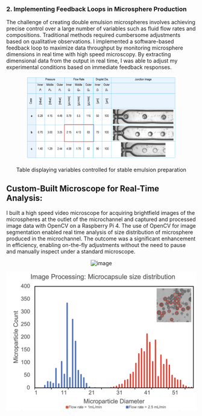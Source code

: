 ### 2. Implementing Feedback Loops in Microsphere Production

The challenge of creating double emulsion microspheres involves achieving precise control over a large number of variables such as fluid flow rates and compositions. Traditional methods required cumbersome adjustments based on qualitative observations. I implemented a software-based feedback loop to maximize data throughput by monitoring microsphere dimensions in real time with high speed microscopy. By extracting dimensional data from the output in real time, I was able to adjust my experimental conditions based on immediate feedback responses.


<p align="center"><img width="400" alt="image" src="https://github.com/jwhitlow5/Portfolio_JW/blob/master/Microfluidics/Microscopy/imgs/1.png">
<p align="center">Table displaying variables controlled for stable emulsion preparation

## Custom-Built Microscope for Real-Time Analysis: 
I built a high speed video microscope for acquiring brightfield images of the microspheres at the outlet of the microchannel and captured and processed image data with OpenCV on a Raspberry Pi 4. The use of OpenCV for image segmentation enabled real time analysis of size distribution of microsphere produced in the microchannel. The outcome was a significant enhancement in efficiency, enabling on-the-fly adjustments without the need to pause and manually inspect under a standard microscope.

<p align="center"><img width="600" alt="image" src="https://github.com/jwhitlow5/Portfolio_JW/blob/master/Microfluidics/Microscopy/imgs/2.png">


<p align="center"><img width="600" alt="image" src="https://github.com/jwhitlow5/Portfolio_JW/blob/master/Microfluidics/Microscopy/imgs/3.png">

